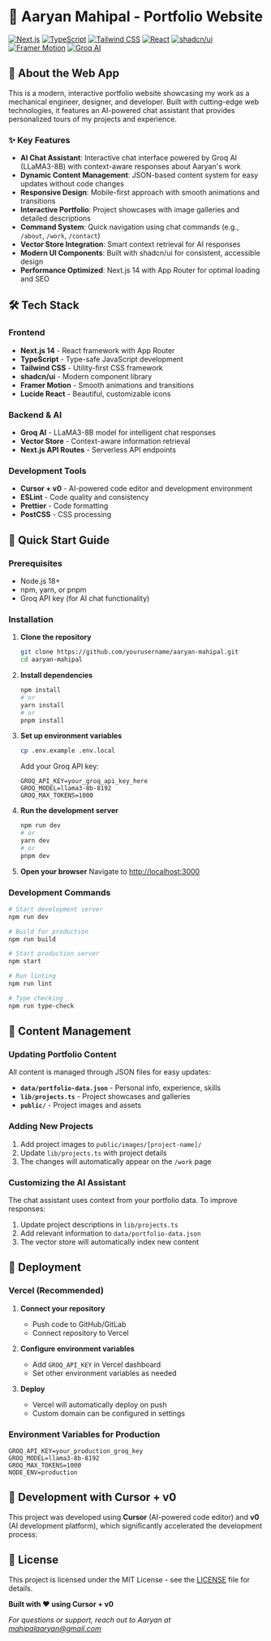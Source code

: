 # 🚀 Aaryan Mahipal - Portfolio Website

[![Next.js](https://img.shields.io/badge/Next.js-14-black?style=for-the-badge&logo=next.js)](https://nextjs.org/)
[![TypeScript](https://img.shields.io/badge/TypeScript-5.0-blue?style=for-the-badge&logo=typescript)](https://www.typescriptlang.org/)
[![Tailwind CSS](https://img.shields.io/badge/Tailwind_CSS-3.3-38B2AC?style=for-the-badge&logo=tailwind-css)](https://tailwindcss.com/)
[![React](https://img.shields.io/badge/React-18-61DAFB?style=for-the-badge&logo=react)](https://reactjs.org/)
[![shadcn/ui](https://img.shields.io/badge/shadcn/ui-0.0.0-000000?style=for-the-badge)](https://ui.shadcn.com/)
[![Framer Motion](https://img.shields.io/badge/Framer_Motion-10.16-0055FF?style=for-the-badge&logo=framer)](https://www.framer.com/motion/)
[![Groq AI](https://img.shields.io/badge/Groq_AI-LLaMA3--8B-00FF00?style=for-the-badge&logo=groq)](https://groq.com/)

## 📱 About the Web App

This is a modern, interactive portfolio website showcasing my work as a mechanical engineer, designer, and developer. Built with cutting-edge web technologies, it features an AI-powered chat assistant that provides personalized tours of my projects and experience.

### ✨ Key Features

- **AI Chat Assistant**: Interactive chat interface powered by Groq AI (LLaMA3-8B) with context-aware responses about Aaryan's work
- **Dynamic Content Management**: JSON-based content system for easy updates without code changes
- **Responsive Design**: Mobile-first approach with smooth animations and transitions
- **Interactive Portfolio**: Project showcases with image galleries and detailed descriptions
- **Command System**: Quick navigation using chat commands (e.g., `/about`, `/work`, `/contact`)
- **Vector Store Integration**: Smart context retrieval for AI responses
- **Modern UI Components**: Built with shadcn/ui for consistent, accessible design
- **Performance Optimized**: Next.js 14 with App Router for optimal loading and SEO

## 🛠️ Tech Stack

### Frontend
- **Next.js 14** - React framework with App Router
- **TypeScript** - Type-safe JavaScript development
- **Tailwind CSS** - Utility-first CSS framework
- **shadcn/ui** - Modern component library
- **Framer Motion** - Smooth animations and transitions
- **Lucide React** - Beautiful, customizable icons

### Backend & AI
- **Groq AI** - LLaMA3-8B model for intelligent chat responses
- **Vector Store** - Context-aware information retrieval
- **Next.js API Routes** - Serverless API endpoints

### Development Tools
- **Cursor + v0** - AI-powered code editor and development environment
- **ESLint** - Code quality and consistency
- **Prettier** - Code formatting
- **PostCSS** - CSS processing

## 🚀 Quick Start Guide

### Prerequisites
- Node.js 18+ 
- npm, yarn, or pnpm
- Groq API key (for AI chat functionality)

### Installation

1. **Clone the repository**
   ```bash
   git clone https://github.com/yourusername/aaryan-mahipal.git
   cd aaryan-mahipal
   ```

2. **Install dependencies**
   ```bash
   npm install
   # or
   yarn install
   # or
   pnpm install
   ```

3. **Set up environment variables**
   ```bash
   cp .env.example .env.local
   ```
   
   Add your Groq API key:
   ```env
   GROQ_API_KEY=your_groq_api_key_here
   GROQ_MODEL=llama3-8b-8192
   GROQ_MAX_TOKENS=1000
   ```

4. **Run the development server**
   ```bash
   npm run dev
   # or
   yarn dev
   # or
   pnpm dev
   ```

5. **Open your browser**
   Navigate to [http://localhost:3000](http://localhost:3000)

### Development Commands

```bash
# Start development server
npm run dev

# Build for production
npm run build

# Start production server
npm start

# Run linting
npm run lint

# Type checking
npm run type-check
```

## 🎨 Content Management

### Updating Portfolio Content

All content is managed through JSON files for easy updates:

- **`data/portfolio-data.json`** - Personal info, experience, skills
- **`lib/projects.ts`** - Project showcases and galleries
- **`public/`** - Project images and assets

### Adding New Projects

1. Add project images to `public/images/[project-name]/`
2. Update `lib/projects.ts` with project details
3. The changes will automatically appear on the `/work` page

### Customizing the AI Assistant

The chat assistant uses context from your portfolio data. To improve responses:

1. Update project descriptions in `lib/projects.ts`
2. Add relevant information to `data/portfolio-data.json`
3. The vector store will automatically index new content

## 🚀 Deployment

### Vercel (Recommended)

1. **Connect your repository**
   - Push code to GitHub/GitLab
   - Connect repository to Vercel

2. **Configure environment variables**
   - Add `GROQ_API_KEY` in Vercel dashboard
   - Set other environment variables as needed

3. **Deploy**
   - Vercel will automatically deploy on push
   - Custom domain can be configured in settings

### Environment Variables for Production

```env
GROQ_API_KEY=your_production_groq_key
GROQ_MODEL=llama3-8b-8192
GROQ_MAX_TOKENS=1000
NODE_ENV=production
```

## 🔧 Development with Cursor + v0

This project was developed using **Cursor** (AI-powered code editor) and **v0** (AI development platform), which significantly accelerated the development process:


## 📄 License

This project is licensed under the MIT License - see the [LICENSE](LICENSE) file for details.


**Built with ❤️ using Cursor + v0**

*For questions or support, reach out to Aaryan at [mahipalaaryan@gmail.com](mailto:mahipalaaryan@gmail.com)*
